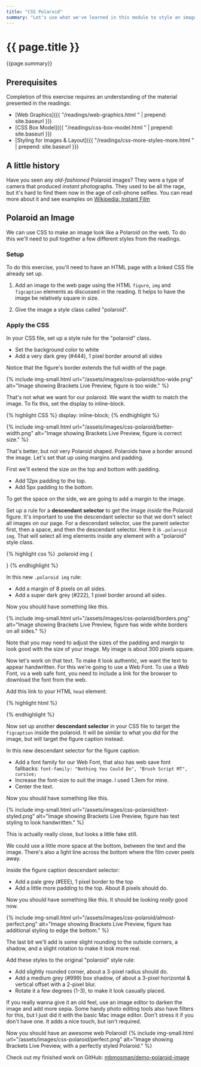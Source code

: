 ```yaml
---
title: "CSS Polaroid"
summary: "Let's use what we've learned in this module to style an image like a Polaroid."
---
```


# {{ page.title }}
{{page.summary}}

## Prerequisites
Completion of this exercise requires an understanding of the material presented in the readings:  

- [Web Graphics]({{ "/readings/web-graphics.html " | prepend: site.baseurl }})
- [CSS Box Model]({{ "/readings/css-box-model.html " | prepend: site.baseurl }})
- [Styling for Images & Layout]({{ "/readings/css-more-styles-more.html " | prepend: site.baseurl }})

## A little history
Have you seen any *old-fashioned* Polaroid images? They were a type of camera that produced *instant* photographs. They used to be all the rage, but it's hard to find them now in the age of cell-phone selfies.  You can read more about it and see examples on [Wikipedia: Instant Film](https://en.wikipedia.org/wiki/Instant_film)

## Polaroid an Image
We can use CSS to make an image look like a Polaroid on the web.  To do this we'll need to pull together a few different styles from the readings.

### Setup
To do this exercise, you'll need to have an HTML page with a linked CSS file already set up.

1. Add an image to the web page using the HTML `figure`, `img` and `figcaption` elements as discussed in the reading. It helps to have the image be relatively square in size.

2. Give the image a style class called "polaroid".

### Apply the CSS
In your CSS file, set up a style rule for the "polaroid" class.  

- Set the background color to white
- Add a very dark grey (#444), 1 pixel border around all sides

Notice that the figure's border extends the full width of the page.  

{% include img-small.html url="/assets/images/css-polaroid/too-wide.png"
    alt="Image showing Brackets Live Preview, figure is too wide."
%}

That's not what we want for our polaroid.  We want the width to match the image.  To fix this, set the display to inline-block.

{% highlight CSS %}
display: inline-block;
{% endhighlight %}

{% include img-small.html url="/assets/images/css-polaroid/better-width.png"
    alt="Image showing Brackets Live Preview, figure is correct size."
%}

That's better, but not very Polaroid shaped.  Polaroids have a border around the image.  Let's set that up using margins and padding.

First we'll extend the size on the top and bottom with padding.

- Add 12px padding to the top.
- Add 5px padding to the bottom.

To get the space on the side, we are going to add a margin to the image.

Set up a rule for a __descendant selector__ to get the image *inside* the Polaroid figure.  It's important to use the descendant selector so that we don't select all images on our page. For a descendant selector, use the parent selector first, then a space, and then the descendant selector.  Here it is `.polaroid img`.  That will select all img elements inside any element with a "polaroid" style class.

{% highlight css %}
.polaroid img {

}
{% endhighlight %}

In this new `.polaroid img` rule:

- Add a margin of 8 pixels on all sides.
- Add a super dark grey (#222), 1 pixel border around all sides.

Now you should have something like this.  

{% include img-small.html url="/assets/images/css-polaroid/borders.png"
    alt="Image showing Brackets Live Preview, figure has wide white borders on all sides."
%}

Note that you may need to adjust the sizes of the padding and margin to look good with the size of your image.  My image is about 300 pixels square.


Now let's work on that text.  To make it look authentic, we want the text to appear handwritten.  For this we're going to use a Web Font. To use a Web Font, vs a web safe font, you need to include a link for the browser to download the font from the web.

Add this link to your HTML `head` element:

{% highlight html %}
<link rel="stylesheet" type="text/css" href="//fonts.googleapis.com/css?family=Nothing+You+Could+Do" />
{% endhighlight %}

Now set up another __descendant selector__ in your CSS file to target the `figcaption` inside the polaroid.  It will be similar to what you did for the image, but will target the figure caption instead.

In this new descendant selector for the figure caption:

- Add a font family for our Web Font, that also has web save font fallbacks: `font-family: "Nothing You Could Do", "Brush Script MT", cursive;`
- Increase the font-size to suit the image. I used 1.3em for mine.
- Center the text.

Now you should have something like this.  

{% include img-small.html url="/assets/images/css-polaroid/text-styled.png"
    alt="Image showing Brackets Live Preview, figure has text styling to look handwritten."
%}

This is actually really close, but looks a little fake still.  

We could use a little more space at the bottom, between the text and the image. There's also a light line across the bottom where the film cover peels away.

Inside the figure caption descendant selector:

- Add a pale grey (#EEE), 1 pixel border to the top
- Add a little more padding to the top. About 8 pixels should do.

Now you should have something like this. It should be looking *really* good now.

{% include img-small.html url="/assets/images/css-polaroid/almost-perfect.png"
    alt="Image showing Brackets Live Preview, figure has additional styling to edge the bottom."
%}

The last bit we'll add is some slight rounding to the outside corners, a shadow, and a slight rotation to make it look more real.

Add these styles to the original "polaroid" style rule:

- Add slightly rounded corner, about a 3-pixel radius should do.
- Add a medium grey (#999) box shadow, of about a 3-pixel horizontal & vertical offset with a 2-pixel blur.
- Rotate it a few degrees (1-3), to make it look casually placed.

If you really wanna give it an old feel, use an image editor to darken the image and add more sepia. Some handy photo editing tools also have filters for this, but I just did it with the basic Mac image editor. Don't stress it if you don't have one. It adds a nice touch, but isn't required.

Now you should have an awesome web Polaroid!
{% include img-small.html url="/assets/images/css-polaroid/perfect.png"
    alt="Image showing Brackets Live Preview, with a perfectly styled Polaroid."
%}

Check out my finished work on GitHub: [mbmosman/demo-polaroid-image](https://github.com/mbMosman/demo-polaroid-image)
